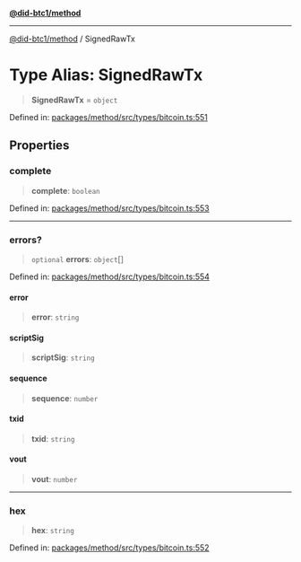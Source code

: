 [**@did-btc1/method**](../README.md)

***

[@did-btc1/method](../globals.md) / SignedRawTx

# Type Alias: SignedRawTx

> **SignedRawTx** = `object`

Defined in: [packages/method/src/types/bitcoin.ts:551](https://github.com/dcdpr/did-btc1-js/blob/751aedd75738c26882a2149e644ae32b9e424707/packages/method/src/types/bitcoin.ts#L551)

## Properties

### complete

> **complete**: `boolean`

Defined in: [packages/method/src/types/bitcoin.ts:553](https://github.com/dcdpr/did-btc1-js/blob/751aedd75738c26882a2149e644ae32b9e424707/packages/method/src/types/bitcoin.ts#L553)

***

### errors?

> `optional` **errors**: `object`[]

Defined in: [packages/method/src/types/bitcoin.ts:554](https://github.com/dcdpr/did-btc1-js/blob/751aedd75738c26882a2149e644ae32b9e424707/packages/method/src/types/bitcoin.ts#L554)

#### error

> **error**: `string`

#### scriptSig

> **scriptSig**: `string`

#### sequence

> **sequence**: `number`

#### txid

> **txid**: `string`

#### vout

> **vout**: `number`

***

### hex

> **hex**: `string`

Defined in: [packages/method/src/types/bitcoin.ts:552](https://github.com/dcdpr/did-btc1-js/blob/751aedd75738c26882a2149e644ae32b9e424707/packages/method/src/types/bitcoin.ts#L552)
